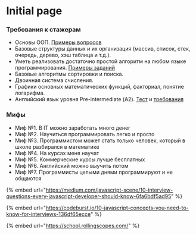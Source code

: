 # Initial page

### Требования к стажерам

* Основы ООП. [Примеры вопросов](https://habrahabr.ru/post/345658/)
* Базовые структуры данных и их организация \(массив, список, стек, очередь, дерево, хэш таблица и т.д.\).
* Уметь реализовать достаточно простой алгоритм на любом языке программирования. [Примеры заданий](http://www.codewars.com/kata/search/javascript?q=&r%5B%5D=-7&tags=Algorithms&beta=false&order_by=popularity+desc)
* Базовые алгоритмы сортировки и поиска.
* Двоичная система счисления.
* Графики основных математических функций, факториал, понятие логарифма.
* Английский язык уровня Pre-intermediate \(А2\). [Тест](https://test.str.by/) и [требования](https://englex.ru/level-pre-intermediate/)

### Мифы

* Миф №1. В IT можно заработать много денег
* Миф №2. Научиться программировать легко и просто
* Миф №3. Программистом может стать только человек, который в школе разбирался в математике
* Миф №4. На курсах меня научат
* Миф №5. Коммерческие курсы лучше бесплатных
* Миф №6. Английский можно выучить потом
* Миф №7. Программисты целыми днями программируют и не общаются

{% embed url="https://medium.com/javascript-scene/10-interview-questions-every-javascript-developer-should-know-6fa6bdf5ad95" %}

{% embed url="https://codeburst.io/10-javascript-concepts-you-need-to-know-for-interviews-136df65ecce" %}

{% embed url="https://school.rollingscopes.com/" %}

